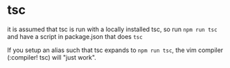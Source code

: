 # tsc
it is assumed that tsc is run with a locally installed tsc, so run `npm run tsc`
and have a script in package.json that does `tsc`

If you setup an alias such that tsc expands to `npm run tsc`, the vim compiler (:compiler! tsc) will "just work".
